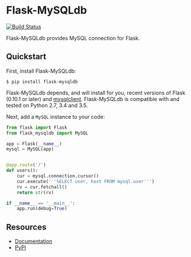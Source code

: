 Flask-MySQLdb
================

[![Build Status](https://travis-ci.org/admiralobvious/flask-mysqldb.png?branch=master)](https://travis-ci.org/admiralobvious/flask-mysqldb)

Flask-MySQLdb provides MySQL connection for Flask.

Quickstart
----------

First, install Flask-MySQLdb:
    
    $ pip install flask-mysqldb
    
Flask-MySQLdb depends, and will install for you, recent versions of Flask
(0.10.1 or later) and [mysqlclient](https://github.com/PyMySQL/mysqlclient-python). Flask-MySQLdb is compatible
with and tested on Python 2.7, 3.4 and 3.5.

Next, add a ``MySQL`` instance to your code:

```python
from flask import Flask
from flask_mysqldb import MySQL

app = Flask(__name__)
mysql = MySQL(app)


@app.route('/')
def users():
    cur = mysql.connection.cursor()
    cur.execute('''SELECT user, host FROM mysql.user''')
    rv = cur.fetchall()
    return str(rv)

if __name__ == '__main__':
    app.run(debug=True)
```


Resources
---------

- [Documentation](http://flask-mysqldb.readthedocs.org/en/latest/)
- [PyPI](https://pypi.python.org/pypi/Flask-MySQLdb)
